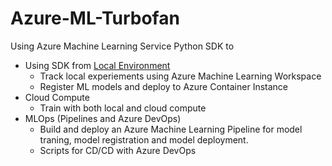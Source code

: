 # Azure-ML-Turbofan

Using Azure Machine Learning Service Python SDK to

- Using SDK from [Local Environment](python/local/)
   - Track local experiements using Azure Machine Learning Workspace
   - Register ML models and deploy to Azure Container Instance
- Cloud Compute
   - Train with both local and cloud compute
- MLOps (Pipelines and Azure DevOps)
   - Build and deploy an Azure Machine Learning Pipeline for model traning, model registration and model deployment.
   - Scripts for CD/CD with Azure DevOps


 
